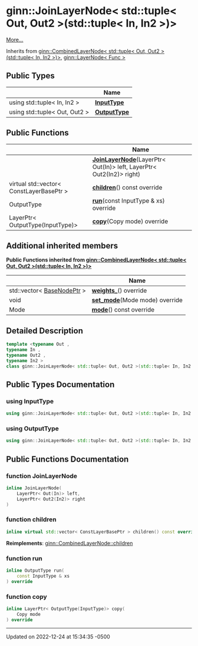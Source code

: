 # ginn::JoinLayerNode< std::tuple< Out, Out2 >(std::tuple< In, In2 >)>


 [More...](#detailed-description)

Inherits from [ginn::CombinedLayerNode< std::tuple< Out, Out2 >(std::tuple< In, In2 >)>](api/Classes/classginn_1_1_combined_layer_node.md), [ginn::LayerNode< Func >](api/Classes/classginn_1_1_layer_node.md)

## Public Types

<span class="api-table">

|                | Name           |
| -------------- | -------------- |
| using std::tuple< In, In2 > | **[InputType](api/Classes/classginn_1_1_join_layer_node_3_01std_1_1tuple_3_01_out_00_01_out2_01_4_07std_1_1tuple_3_01_in_00_01_in2_01_4_08_4.md#using-inputtype)**  |
| using std::tuple< Out, Out2 > | **[OutputType](api/Classes/classginn_1_1_join_layer_node_3_01std_1_1tuple_3_01_out_00_01_out2_01_4_07std_1_1tuple_3_01_in_00_01_in2_01_4_08_4.md#using-outputtype)**  |


</span>

## Public Functions

<span class="api-table">

|                | Name           |
| -------------- | -------------- |
| | **[JoinLayerNode](api/Classes/classginn_1_1_join_layer_node_3_01std_1_1tuple_3_01_out_00_01_out2_01_4_07std_1_1tuple_3_01_in_00_01_in2_01_4_08_4.md#function-joinlayernode)**(LayerPtr< Out(In)> left, LayerPtr< Out2(In2)> right) |
| virtual std::vector< ConstLayerBasePtr > | **[children](api/Classes/classginn_1_1_join_layer_node_3_01std_1_1tuple_3_01_out_00_01_out2_01_4_07std_1_1tuple_3_01_in_00_01_in2_01_4_08_4.md#function-children)**() const override |
| OutputType | **[run](api/Classes/classginn_1_1_join_layer_node_3_01std_1_1tuple_3_01_out_00_01_out2_01_4_07std_1_1tuple_3_01_in_00_01_in2_01_4_08_4.md#function-run)**(const InputType & xs) override |
| LayerPtr< OutputType(InputType)> | **[copy](api/Classes/classginn_1_1_join_layer_node_3_01std_1_1tuple_3_01_out_00_01_out2_01_4_07std_1_1tuple_3_01_in_00_01_in2_01_4_08_4.md#function-copy)**(Copy mode) override |


</span>

## Additional inherited members

</span>

**Public Functions inherited from [ginn::CombinedLayerNode< std::tuple< Out, Out2 >(std::tuple< In, In2 >)>](api/Classes/classginn_1_1_combined_layer_node.md)**

<span class="api-table">

|                | Name           |
| -------------- | -------------- |
| std::vector< [BaseNodePtr](api/Classes/classginn_1_1_ptr.md) > | **[weights_](api/Classes/classginn_1_1_combined_layer_node.md#function-weights_)**() override |
| void | **[set_mode](api/Classes/classginn_1_1_combined_layer_node.md#function-set_mode)**(Mode mode) override |
| Mode | **[mode](api/Classes/classginn_1_1_combined_layer_node.md#function-mode)**() const override |


</span>

</span>


## Detailed Description

```cpp
template <typename Out ,
typename In ,
typename Out2 ,
typename In2 >
class ginn::JoinLayerNode< std::tuple< Out, Out2 >(std::tuple< In, In2 >)>;
```

## Public Types Documentation

### using InputType

```cpp
using ginn::JoinLayerNode< std::tuple< Out, Out2 >(std::tuple< In, In2 >)>::InputType =  std::tuple<In, In2>;
```


### using OutputType

```cpp
using ginn::JoinLayerNode< std::tuple< Out, Out2 >(std::tuple< In, In2 >)>::OutputType =  std::tuple<Out, Out2>;
```


## Public Functions Documentation

### function JoinLayerNode

```cpp
inline JoinLayerNode(
    LayerPtr< Out(In)> left,
    LayerPtr< Out2(In2)> right
)
```


### function children

```cpp
inline virtual std::vector< ConstLayerBasePtr > children() const override
```


**Reimplements**: [ginn::CombinedLayerNode::children](api/Classes/classginn_1_1_combined_layer_node.md#function-children)


### function run

```cpp
inline OutputType run(
    const InputType & xs
) override
```


### function copy

```cpp
inline LayerPtr< OutputType(InputType)> copy(
    Copy mode
) override
```


-------------------------------

Updated on 2022-12-24 at 15:34:35 -0500